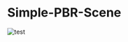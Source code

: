 # Simple-PBR-Scene

![test](https://github.com/tonysheng01/Simple-PBR-Scene/blob/main/demo/demo1.png)
